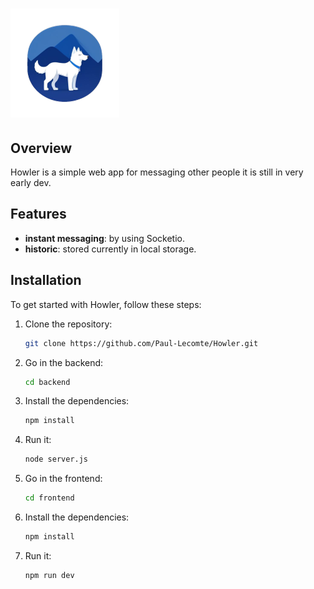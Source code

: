 # ![Howler Logo](./frontend/public/howler_logo.svg)

## Overview

Howler is a simple web app for messaging other people it is still in very early dev.

## Features

- **instant messaging**: by using Socketio.
- **historic**: stored currently in local storage.

## Installation

To get started with Howler, follow these steps:

1. Clone the repository:

   ```bash
   git clone https://github.com/Paul-Lecomte/Howler.git
   ```

2. Go in the backend:

   ```bash
   cd backend
   ```

3. Install the dependencies:

   ```bash
   npm install
   ```

4. Run it:

   ```bash
   node server.js
   ```

5. Go in the frontend:

   ```bash
   cd frontend
   ```

6. Install the dependencies:

   ```bash
   npm install
   ```

7. Run it:

   ```bash
   npm run dev
   ```